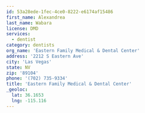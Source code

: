 ```yaml
---
id: 53a28ede-1fec-4ce0-8222-e6174af15486
first_name: Alexandrea
last_name: Wabara
license: DMD
services:
  - dentist
category: dentists
org_name: 'Eastern Family Medical & Dental Center'
address: '2212 S Eastern Ave'
city: 'Las Vegas'
state: NV
zip: '89104'
phone: '(702) 735-9334'
title: 'Eastern Family Medical & Dental Center'
_geoloc:
  lat: 36.1653
  lng: -115.116
---
```

